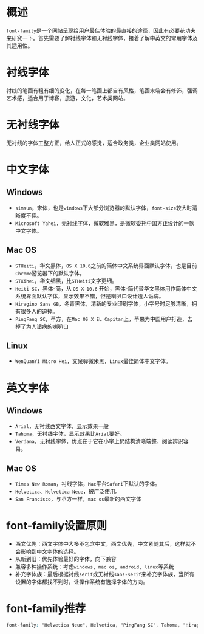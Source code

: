 # 概述
`font-family`是一个网站呈现给用户最佳体验的最直接的途径，因此有必要花功夫来研究一下。首先需要了解衬线字体和无衬线字体，接着了解中英文的常用字体及其适用性。

# 衬线字体
衬线的笔画有粗有细的变化，在每一笔画上都自有风格，笔画末端会有修饰，强调艺术感，适合用于博客，旅游，文化，艺术类网站。

# 无衬线字体
无衬线的字体工整方正，给人正式的感觉，适合政务类，企业类网站使用。

# 中文字体
## Windows
- `simsun`，宋体，也是`windows`下大部分浏览器的默认字体，`font-size`较大时清晰度不佳。
- `Microsoft Yahei`，无衬线字体，微软雅黑，是微软委托中国方正设计的一款中文字体。
  
## Mac OS
- `STHeiti`，华文黑体，`OS X 10.6`之前的简体中文系统界面默认字体，也是目前`Chrome`游览器下的默认字体。
- `STXihei`，华文细黑，比`STHeiti`文字更细。
- `Heiti SC`，黑体-简，从 `OS X 10.6` 开始，黑体-简代替华文黑体用作简体中文系统界面默认字体，显示效果不错，但是喇叭口设计遭人诟病。
- `Hiragino Sans GB`，冬青黑体，清新的专业印刷字体，小字号时足够清晰，拥有很多人的追捧。
- `PingFang SC`，苹方，在`Mac OS X EL Capitan`上，苹果为中国用户打造，去掉了为人诟病的喇叭口

## Linux
- `WenQuanYi Micro Hei`，文泉驿微米黑，`Linux`最佳简体中文字体。

# 英文字体
## Windows
- `Arial`，无衬线西文字体，显示效果一般
- `Tahoma`，无衬线字体，显示效果比`Arial`要好。
- `Verdana`，无衬线字体，优点在于它在小字上仍结构清晰端整、阅读辨识容易。

## Mac OS
- `Times New Roman`，衬线字体，`Mac`平台`Safari`下默认的字体。
- `Helvetica`、`Helvetica Neue`，被广泛使用。
- `San Francisco`，与苹方一样，`mac os`最新的西文字体

# font-family设置原则
- 西文优先：西文字体中大多不包含中文，西文优先，中文紧随其后，这样就不会影响到中文字体的选择。
- 从新到旧：优先体验最好的字体，向下兼容
- 兼容多种操作系统：考虑`windows, mac os, android, linux`等系统
- 补充字体族：最后根据衬线`serif`或无衬线`sans-serif`来补充字体族，当所有设置的字体都找不到时，让操作系统有选择字体的方向。

# font-family推荐
```css
font-family: "Helvetica Neue", Helvetica, "PingFang SC", Tahoma, "Hiragino Sans GB", "Heiti SC", Arial, "Microsoft YaHei", "WenQuanYi Micro Hei", sans-serif;
```



